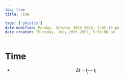 ```yaml
---
toc: true
title: Time

tags: ['physics']
date modified: Monday, October 10th 2022, 2:02:15 pm
date created: Thursday, July 28th 2022, 5:59:06 pm
---
```


# Time
- $$\Delta t = t_{f}-t_{i}$$



